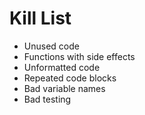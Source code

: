 Kill List
=========
* Unused code
* Functions with side effects
* Unformatted code
* Repeated code blocks
* Bad variable names
* Bad testing
